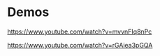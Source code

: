 Demos
===

https://www.youtube.com/watch?v=mvvnFIq8nPc

https://www.youtube.com/watch?v=rGAiea3pGQA
